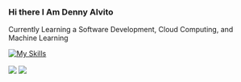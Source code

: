 ### Hi there I Am Denny Alvito

Currently Learning a Software Development, Cloud Computing, and Machine Learning

[![My Skills](https://skillicons.dev/icons?i=dotnet,python,flutter,laravel,tensorflow,js,nodejs,bootstrap,mysql,cpp,cs)](https://skillicons.dev)

<!-- 🌱 I don't know what am i doin' right now -->

<img align="center" src="https://github-readme-stats.vercel.app/api/?username=DnYAlv&theme=dark" />
<img align="center" src="https://github-readme-stats.vercel.app/api/top-langs/?username=DnYAlv&theme=dark" />

<!--
**DnYAlv/DnYAlv** is a ✨ _special_ ✨ repository because its `README.md` (this file) appears on your GitHub profile.

Here are some ideas to get you started:

- 🔭 I’m currently working on ...
- 🌱 I’m currently learning ...
- 👯 I’m looking to collaborate on ...
- 🤔 I’m looking for help with ...
- 💬 Ask me about ...
- 📫 How to reach me: ...
- 😄 Pronouns: ...
- ⚡ Fun fact: ...
-->
